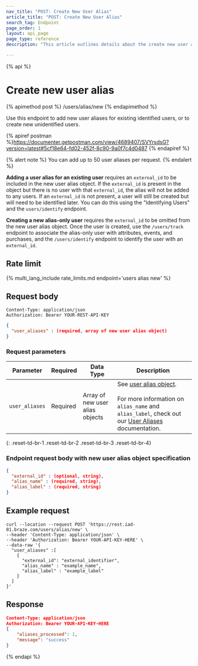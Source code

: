 ```yaml
---
nav_title: "POST: Create New User Alias"
article_title: "POST: Create New User Alias"
search_tag: Endpoint
page_order: 1
layout: api_page
page_type: reference
description: "This article outlines details about the create new user aliases Braze endpoint."

---
```

{% api %}
# Create new user alias
{% apimethod post %}
/users/alias/new
{% endapimethod %}

Use this endpoint to add new user aliases for existing identified users, or to create new unidentified users.

{% apiref postman %}https://documenter.getpostman.com/view/4689407/SVYrsdsG?version=latest#5cf18e64-fd02-452f-8c90-9a0f7c4d0487 {% endapiref %}

{% alert note %}
You can add up to 50 user aliases per request.
{% endalert %}

**Adding a user alias for an existing user** requires an `external_id` to be included in the new user alias object. If the `external_id` is present in the object but there is no user with that `external_id`, the alias will not be added to any users. If an `external_id` is not present, a user will still be created but will need to be identified later. You can do this using the "Identifying Users" and the `users/identify` endpoint.

**Creating a new alias-only user** requires the `external_id` to be omitted from the new user alias object. Once the user is created, use the `/users/track` endpoint to associate the alias-only user with attributes, events, and purchases, and the `/users/identify` endpoint to identify the user with an `external_id`.

## Rate limit

{% multi_lang_include rate_limits.md endpoint='users alias new' %}

## Request body

```
Content-Type: application/json
Authorization: Bearer YOUR-REST-API-KEY
```

```json
{
  "user_aliases" : (required, array of new user alias object)
}
```

### Request parameters

| Parameter | Required | Data Type | Description |
| --------- | ---------| --------- | ----------- |
| `user_aliases` | Required | Array of new user alias objects | See [user alias object]({{site.baseurl}}/api/objects_filters/user_alias_object/).<br><br> For more information on `alias_name` and `alias_label`, check out our [User Aliases]({{site.baseurl}}/user_guide/data_and_analytics/user_data_collection/user_profile_lifecycle/#user-aliases) documentation.|
{: .reset-td-br-1 .reset-td-br-2 .reset-td-br-3  .reset-td-br-4}

### Endpoint request body with new user alias object specification

```json
{
  "external_id" : (optional, string),
  "alias_name" : (required, string),
  "alias_label" : (required, string)
}
```

## Example request
```
curl --location --request POST 'https://rest.iad-01.braze.com/users/alias/new' \
--header 'Content-Type: application/json' \
--header 'Authorization: Bearer YOUR-API-KEY-HERE' \
--data-raw '{
  "user_aliases" :[
    {
      "external_id": "external_identifier",
      "alias_name" : "example_name",
      "alias_label" : "example_label"
    }
  ]
}'
```

## Response

```json
Content-Type: application/json
Authorization: Bearer YOUR-API-KEY-HERE
{
    "aliases_processed": 1,
    "message": "success"
}
```


{% endapi %}

